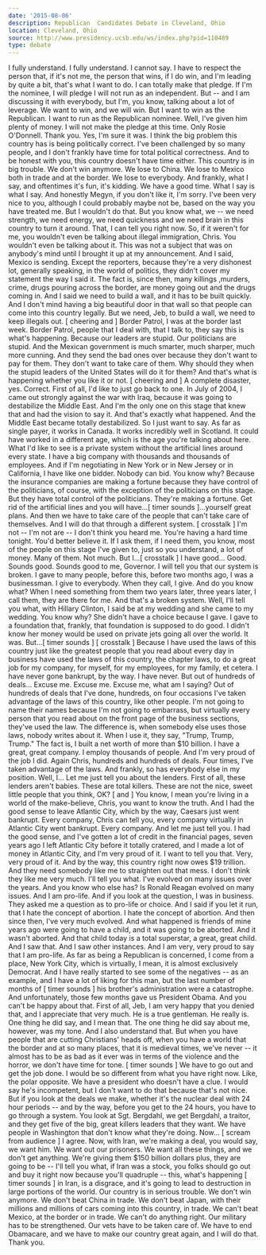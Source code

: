 ```yaml
---
date: '2015-08-06'
description: Republican  Candidates Debate in Cleveland, Ohio
location: Cleveland, Ohio
source: http://www.presidency.ucsb.edu/ws/index.php?pid=110489
type: debate
---
```


I fully understand.
I fully understand.
I cannot say. I have to respect the person that, if it's not me, the person that wins, if I do win, and I'm leading by quite a bit, that's what I want to do. I can totally make that pledge. If I'm the nominee, I will pledge I will not run as an independent. But -- and I am discussing it with everybody, but I'm, you know, talking about a lot of leverage. We want to win, and we will win. But I want to win as the Republican. I want to run as the Republican nominee.
Well, I've given him plenty of money.
I will not make the pledge at this time.
Only Rosie O'Donnell. 
Thank you.
Yes, I'm sure it was.
I think the big problem this country has is being politically correct. I've been challenged by so many people, and I don't frankly have time for total political correctness. And to be honest with you, this country doesn't have time either. This country is in big trouble. We don't win anymore. We lose to China. We lose to Mexico both in trade and at the border. We lose to everybody. And frankly, what I say, and oftentimes it's fun, it's kidding. We have a good time. What I say is what I say. And honestly Megyn, if you don't like it, I'm sorry. I've been very nice to you, although I could probably maybe not be, based on the way you have treated me. But I wouldn't do that. But you know what, we -- we need strength, we need energy, we need quickness and we need brain in this country to turn it around. That, I can tell you right now.
So, if it weren't for me, you wouldn't even be talking about illegal immigration, Chris. You wouldn't even be talking about it. This was not a subject that was on anybody's mind until I brought it up at my announcement. And I said, Mexico is sending. Except the reporters, because they're a very dishonest lot, generally speaking, in the world of politics, they didn't cover my statement the way I said it. The fact is, since then, many killings ,murders, crime, drugs pouring across the border, are money going out and the drugs coming in. And I said we need to build a wall, and it has to be built quickly. And I don't mind having a big beautiful door in that wall so that people can come into this country legally. But we need, Jeb, to build a wall, we need to keep illegals out. [ cheering and ]
Border Patrol, I was at the border last week. Border Patrol, people that I deal with, that I talk to, they say this is what's happening. Because our leaders are stupid. Our politicians are stupid. And the Mexican government is much smarter, much sharper, much more cunning. And they send the bad ones over because they don't want to pay for them. They don't want to take care of them. Why should they when the stupid leaders of the United States will do it for them? And that's what is happening whether you like it or not. [ cheering and ]
A complete disaster, yes.
Correct.
First of all, I'd like to just go back to one. In July of 2004, I came out strongly against the war with Iraq, because it was going to destabilize the Middle East. And I'm the only one on this stage that knew that and had the vision to say it. And that's exactly what happened.
And the Middle East became totally destabilized. So I just want to say. As far as single payer, it works in Canada. It works incredibly well in Scotland. It could have worked in a different age, which is the age you're talking about here. What I'd like to see is a private system without the artificial lines around every state. I have a big company with thousands and thousands of employees. And if I'm negotiating in New York or in New Jersey or in California, I have like one bidder. Nobody can bid. You know why? Because the insurance companies are making a fortune because they have control of the politicians, of course, with the exception of the politicians on this stage. But they have total control of the politicians. They're making a fortune. Get rid of the artificial lines and you will have...[ timer sounds ]...yourself great plans. And then we have to take care of the people that can't take care of themselves. And I will do that through a different system. [ crosstalk ]
I'm not -- I'm not are -- I don't think you heard me. You're having a hard time tonight.
You'd better believe it.
If I ask them, if I need them, you know, most of the people on this stage I've given to, just so you understand, a lot of money.
Many of them.
Not much.
But I...[ crosstalk ]
I have good...
Good.
Sounds good. Sounds good to me, Governor. I will tell you that our system is broken. I gave to many people, before this, before two months ago, I was a businessman. I give to everybody. When they call, I give. And do you know what? When I need something from them two years later, three years later, I call them, they are there for me.
And that's a broken system.
Well, I'll tell you what, with Hillary Clinton, I said be at my wedding and she came to my wedding. You know why? She didn't have a choice because I gave. I gave to a foundation that, frankly, that foundation is supposed to do good. I didn't know her money would be used on private jets going all over the world. It was. But...[ timer sounds ] [ crosstalk ]
Because I have used the laws of this country just like the greatest people that you read about every day in business have used the laws of this country, the chapter laws, to do a great job for my company, for myself, for my employees, for my family, et cetera. I have never gone bankrupt, by the way. I have never. But out of hundreds of deals...
Excuse me. Excuse me.
Excuse me, what am I saying? Out of hundreds of deals that I've done, hundreds, on four occasions I've taken advantage of the laws of this country, like other people. I'm not going to name their names because I'm not going to embarrass, but virtually every person that you read about on the front page of the business sections, they've used the law. The difference is, when somebody else uses those laws, nobody writes about it. When I use it, they say, "Trump, Trump, Trump." The fact is, I built a net worth of more than $10 billion. I have a great, great company. I employ thousands of people. And I'm very proud of the job I did. Again Chris, hundreds and hundreds of deals. Four times, I've taken advantage of the laws. And frankly, so has everybody else in my position.
Well, I...
Let me just tell you about the lenders. First of all, these lenders aren't babies. These are total killers. These are not the nice, sweet little people that you think, OK? [ and ] You know, I mean you're living in a world of the make-believe, Chris, you want to know the truth. And I had the good sense to leave Atlantic City, which by the way, Caesars just went bankrupt. Every company, Chris can tell you, every company virtually in Atlantic City went bankrupt. Every company. And let me just tell you. I had the good sense, and I've gotten a lot of credit in the financial pages, seven years ago I left Atlantic City before it totally cratered, and I made a lot of money in Atlantic City, and I'm very proud of it. I want to tell you that. Very, very proud of it.
And by the way, this country right now owes $19 trillion. And they need somebody like me to straighten out that mess.
I don't think they like me very much. I'll tell you what. I've evolved on many issues over the years. And you know who else has? Is Ronald Reagan evolved on many issues. And I am pro-life. And if you look at the question, I was in business. They asked me a question as to pro-life or choice. And I said if you let it run, that I hate the concept of abortion. I hate the concept of abortion. And then since then, I've very much evolved. And what happened is friends of mine years ago were going to have a child, and it was going to be aborted. And it wasn't aborted. And that child today is a total superstar, a great, great child. And I saw that. And I saw other instances. And I am very, very proud to say that I am pro-life. As far as being a Republican is concerned, I come from a place, New York City, which is virtually, I mean, it is almost exclusively Democrat. And I have really started to see some of the negatives -- as an example, and I have a lot of liking for this man, but the last number of months of [ timer sounds ] his brother's administration were a catastrophe. And unfortunately, those few months gave us President Obama. And you can't be happy about that. 
First of all, Jeb, I am very happy that you denied that, and I appreciate that very much. He is a true gentleman. He really is. One thing he did say, and I mean that. The one thing he did say about me, however, was my tone. And I also understand that. But when you have people that are cutting Christians' heads off, when you have a world that the border and at so many places, that it is medieval times, we've never -- it almost has to be as bad as it ever was in terms of the violence and the horror, we don't have time for tone. [ timer sounds ] We have to go out and get the job done. 
I would be so different from what you have right now. Like, the polar opposite. We have a president who doesn't have a clue. I would say he's incompetent, but I don't want to do that because that's not nice. But if you look at the deals we make, whether it's the nuclear deal with 24 hour periods -- and by the way, before you get to the 24 hours, you have to go through a system. You look at Sgt. Bergdahl, we get Bergdahl, a traitor, and they get five of the big, great killers leaders that they want. We have people in Washington that don't know what they're doing. Now... [ scream from audience ] I agree. Now, with Iran, we're making a deal, you would say, we want him. We want out our prisoners. We want all these things, and we don't get anything. We're giving them $150 billion dollars plus, they are going to be -- I'll tell you what, if Iran was a stock, you folks should go out and buy it right now because you'll quadruple -- this, what's happening [ timer sounds ] in Iran, is a disgrace, and it's going to lead to destruction in large portions of the world. 
Our country is in serious trouble. We don't win anymore. We don't beat China in trade. We don't beat Japan, with their millions and millions of cars coming into this country, in trade. We can't beat Mexico, at the border or in trade. We can't do anything right. Our military has to be strengthened. Our vets have to be taken care of. We have to end Obamacare, and we have to make our country great again, and I will do that. Thank you.